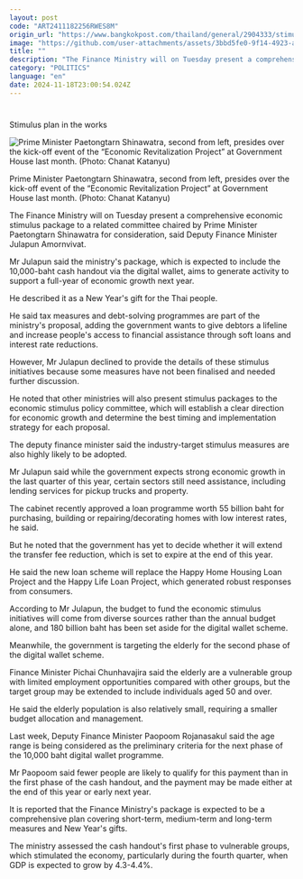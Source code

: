 ```yaml
---
layout: post
code: "ART2411182256RWES8M"
origin_url: "https://www.bangkokpost.com/thailand/general/2904333/stimulus-plan-in-the-works"
image: "https://github.com/user-attachments/assets/3bbd5fe0-9f14-4923-aaac-c9103018ead2"
title: ""
description: "The Finance Ministry will on Tuesday present a comprehensive economic stimulus package to a related committee chaired by Prime Minister Paetongtarn Shinawatra for consideration, said Deputy Finance Minister Julapun Amornvivat."
category: "POLITICS"
language: "en"
date: 2024-11-18T23:00:54.024Z
---
```


# 

Stimulus plan in the works

![Prime Minister Paetongtarn Shinawatra, second from left, presides over the kick-off event of the “Economic Revitalization Project” at Government House last month. (Photo: Chanat Katanyu)](https://github.com/user-attachments/assets/e1be5709-0197-4259-88ff-439872ecabfd)

Prime Minister Paetongtarn Shinawatra, second from left, presides over the kick-off event of the “Economic Revitalization Project” at Government House last month. (Photo: Chanat Katanyu)

The Finance Ministry will on Tuesday present a comprehensive economic stimulus package to a related committee chaired by Prime Minister Paetongtarn Shinawatra for consideration, said Deputy Finance Minister Julapun Amornvivat.

Mr Julapun said the ministry's package, which is expected to include the 10,000-baht cash handout via the digital wallet, aims to generate activity to support a full-year of economic growth next year.

He described it as a New Year's gift for the Thai people.

He said tax measures and debt-solving programmes are part of the ministry's proposal, adding the government wants to give debtors a lifeline and increase people's access to financial assistance through soft loans and interest rate reductions.

However, Mr Julapun declined to provide the details of these stimulus initiatives because some measures have not been finalised and needed further discussion.

He noted that other ministries will also present stimulus packages to the economic stimulus policy committee, which will establish a clear direction for economic growth and determine the best timing and implementation strategy for each proposal.

The deputy finance minister said the industry-target stimulus measures are also highly likely to be adopted.

Mr Julapun said while the government expects strong economic growth in the last quarter of this year, certain sectors still need assistance, including lending services for pickup trucks and property.

The cabinet recently approved a loan programme worth 55 billion baht for purchasing, building or repairing/decorating homes with low interest rates, he said.

But he noted that the government has yet to decide whether it will extend the transfer fee reduction, which is set to expire at the end of this year.

He said the new loan scheme will replace the Happy Home Housing Loan Project and the Happy Life Loan Project, which generated robust responses from consumers.

According to Mr Julapun, the budget to fund the economic stimulus initiatives will come from diverse sources rather than the annual budget alone, and 180 billion baht has been set aside for the digital wallet scheme.

Meanwhile, the government is targeting the elderly for the second phase of the digital wallet scheme.

Finance Minister Pichai Chunhavajira said the elderly are a vulnerable group with limited employment opportunities compared with other groups, but the target group may be extended to include individuals aged 50 and over.

He said the elderly population is also relatively small, requiring a smaller budget allocation and management.

Last week, Deputy Finance Minister Paopoom Rojanasakul said the age range is being considered as the preliminary criteria for the next phase of the 10,000 baht digital wallet programme.

Mr Paopoom said fewer people are likely to qualify for this payment than in the first phase of the cash handout, and the payment may be made either at the end of this year or early next year.

It is reported that the Finance Ministry's package is expected to be a comprehensive plan covering short-term, medium-term and long-term measures and New Year's gifts.

The ministry assessed the cash handout's first phase to vulnerable groups, which stimulated the economy, particularly during the fourth quarter, when GDP is expected to grow by 4.3-4.4%.